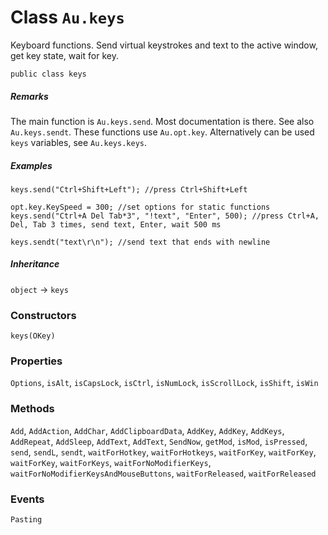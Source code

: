 # Class `Au.keys`

Keyboard functions. Send virtual keystrokes and text to the active window, get key state, wait for key.

```
public class keys
```

##### Remarks

The main function is `Au.keys.send`. Most documentation is there. See also `Au.keys.sendt`. These functions use `Au.opt.key`. Alternatively can be used `keys` variables, see `Au.keys.keys`.

##### Examples

```
keys.send("Ctrl+Shift+Left"); //press Ctrl+Shift+Left

opt.key.KeySpeed = 300; //set options for static functions
keys.send("Ctrl+A Del Tab*3", "!text", "Enter", 500); //press Ctrl+A, Del, Tab 3 times, send text, Enter, wait 500 ms

keys.sendt("text\r\n"); //send text that ends with newline
```

##### Inheritance

`object` → `keys`

### Constructors

`keys(OKey)`

### Properties

`Options`, `isAlt`, `isCapsLock`, `isCtrl`, `isNumLock`, `isScrollLock`, `isShift`, `isWin`

### Methods

`Add`, `AddAction`, `AddChar`, `AddClipboardData`, `AddKey`, `AddKey`, `AddKeys`, `AddRepeat`, `AddSleep`, `AddText`, `AddText`, `SendNow`, `getMod`, `isMod`, `isPressed`, `send`, `sendL`, `sendt`, `waitForHotkey`, `waitForHotkeys`, `waitForKey`, `waitForKey`, `waitForKey`, `waitForKeys`, `waitForNoModifierKeys`, `waitForNoModifierKeysAndMouseButtons`, `waitForReleased`, `waitForReleased`

### Events

`Pasting`